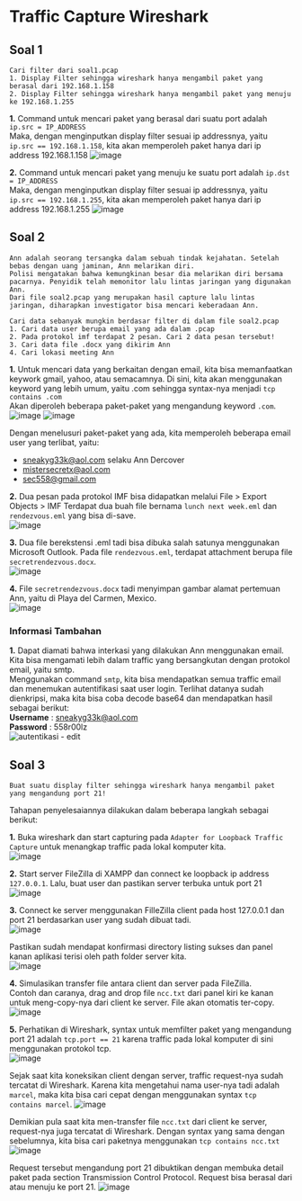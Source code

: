 # Traffic Capture Wireshark

## Soal 1
```
Cari filter dari soal1.pcap
1. Display Filter sehingga wireshark hanya mengambil paket yang berasal dari 192.168.1.158
2. Display Filter sehingga wireshark hanya mengambil paket yang menuju ke 192.168.1.255
```
**1.** Command untuk mencari paket yang berasal dari suatu port adalah `ip.src = IP_ADDRESS`  
Maka, dengan menginputkan display filter sesuai ip addressnya, yaitu `ip.src == 192.168.1.158`, kita akan memperoleh paket hanya dari ip address 192.168.1.158
![image](https://user-images.githubusercontent.com/78243059/158618024-28506881-5aa2-4c23-92b8-929023ec57fe.png)

**2.** Command untuk mencari paket yang menuju ke suatu port adalah `ip.dst = IP_ADDRESS`  
Maka, dengan menginputkan display filter sesuai ip addressnya, yaitu `ip.src == 192.168.1.255`, kita akan memperoleh paket hanya dari ip address 192.168.1.255
![image](https://user-images.githubusercontent.com/78243059/158618447-409ca21c-37ea-46af-b6ac-826b9bc69a67.png)

## Soal 2
```
Ann adalah seorang tersangka dalam sebuah tindak kejahatan. Setelah bebas dengan uang jaminan, Ann melarikan diri. 
Polisi mengatakan bahwa kemungkinan besar dia melarikan diri bersama pacarnya. Penyidik telah memonitor lalu lintas jaringan yang digunakan Ann. 
Dari file soal2.pcap yang merupakan hasil capture lalu lintas jaringan, diharapkan investigator bisa mencari keberadaan Ann.

Cari data sebanyak mungkin berdasar filter di dalam file soal2.pcap
1. Cari data user berupa email yang ada dalam .pcap
2. Pada protokol imf terdapat 2 pesan. Cari 2 data pesan tersebut!
3. Cari data file .docx yang dikirim Ann
4. Cari lokasi meeting Ann
```
**1.** Untuk mencari data yang berkaitan dengan email, kita bisa memanfaatkan keywork gmail, yahoo, atau semacamnya. Di sini, kita akan menggunakan keyword yang lebih umum, yaitu .com sehingga syntax-nya menjadi `tcp contains .com`  
Akan diperoleh beberapa paket-paket yang mengandung keyword `.com`.  
![image](https://user-images.githubusercontent.com/78243059/158636448-33c960cb-032f-4081-938b-9249810ba732.png)
![image](https://user-images.githubusercontent.com/78243059/158636344-35c4fb2f-8ade-460e-aba3-572c863ae57b.png)

Dengan menelusuri paket-paket yang ada, kita memperoleh beberapa email user yang terlibat, yaitu:
- sneakyg33k@aol.com selaku Ann Dercover
- mistersecretx@aol.com
- sec558@gmail.com

**2.** Dua pesan pada protokol IMF bisa didapatkan melalui File > Export Objects > IMF
Terdapat dua buah file bernama `lunch next week.eml` dan `rendezvous.eml` yang bisa di-save.  
![image](https://user-images.githubusercontent.com/78243059/158637384-439b561a-cdbe-43b5-9557-7934dfae71ff.png)

**3.** Dua file berekstensi .eml tadi bisa dibuka salah satunya menggunakan Microsoft Outlook. Pada file `rendezvous.eml`, terdapat attachment berupa file `secretrendezvous.docx`.  
![image](https://user-images.githubusercontent.com/78243059/158637916-0d3f7edb-1683-4902-bbee-1e3863924ed2.png)

**4.** File `secretrendezvous.docx` tadi menyimpan gambar alamat pertemuan Ann, yaitu di Playa del Carmen, Mexico.  
![image](https://user-images.githubusercontent.com/78243059/158638211-6016190f-e915-4814-9cf4-85ec909b524a.png)

### Informasi Tambahan
**1.** Dapat diamati bahwa interkasi yang dilakukan Ann menggunakan email. Kita bisa mengamati lebih dalam traffic yang bersangkutan dengan protokol email, yaitu smtp.  
Menggunakan command `smtp`, kita bisa mendapatkan semua traffic email dan menemukan autentifikasi saat user login. Terlihat datanya sudah dienkripsi, maka kita bisa coba decode base64 dan mendapatkan hasil sebagai berikut:  
**Username**  : sneakyg33k@aol.com  
**Password**  : 558r00lz  
![autentikasi - edit](https://user-images.githubusercontent.com/78243059/158768753-1be2e1e1-f0b9-443e-b246-22d5ac0a8692.png)


## Soal 3
```
Buat suatu display filter sehingga wireshark hanya mengambil paket yang mengandung port 21!
```
Tahapan penyelesaiannya dilakukan dalam beberapa langkah sebagai berikut:

**1.** Buka wireshark dan start capturing pada `Adapter for Loopback Traffic Capture` untuk menangkap traffic pada lokal komputer kita.  
![image](https://user-images.githubusercontent.com/78243059/158621582-5af468f4-2c68-4be4-91e8-0fd6a6ee38f9.png)

**2.** Start server FileZilla di XAMPP dan connect ke loopback ip address `127.0.0.1`. Lalu, buat user dan pastikan server terbuka untuk port 21  
![image](https://user-images.githubusercontent.com/78243059/158621865-79674fcc-10b4-4581-b540-358d4a7fb948.png)

**3.** Connect ke server menggunakan FilleZilla client pada host 127.0.0.1 dan port 21 berdasarkan user yang sudah dibuat tadi.  
![image](https://user-images.githubusercontent.com/78243059/158623267-f5f2026f-b41c-4238-b5a7-6fc83b732d9b.png)

Pastikan sudah mendapat konfirmasi directory listing sukses dan panel kanan aplikasi terisi oleh path folder server kita.  
![image](https://user-images.githubusercontent.com/78243059/158624168-ec5f39d4-f530-4fff-a70d-f7a02e2ae2f2.png)

**4.** Simulasikan transfer file antara client dan server pada FileZilla.  
Contoh dan caranya, drag and drop file `ncc.txt` dari panel kiri ke kanan untuk meng-copy-nya dari client ke server. File akan otomatis ter-copy.
![image](https://user-images.githubusercontent.com/78243059/158624767-99a637f7-cfd1-4d79-af97-c8a76e850e41.png)

**5.** Perhatikan di Wireshark, syntax untuk memfilter paket yang mengandung port 21 adalah `tcp.port == 21` karena traffic pada lokal komputer di sini menggunakan protokol tcp.  
![image](https://user-images.githubusercontent.com/78243059/158626273-ad29eb2c-f9f5-41cf-a822-d88d33994176.png)

Sejak saat kita koneksikan client dengan server, traffic request-nya sudah tercatat di Wireshark. Karena kita mengetahui nama user-nya tadi adalah `marcel`, maka kita bisa cari cepat dengan menggunakan syntax `tcp contains marcel`.
![image](https://user-images.githubusercontent.com/78243059/158626981-25feaf95-0100-48fb-bf4d-6e4a014d7ec0.png)

Demikian pula saat kita men-transfer file `ncc.txt` dari client ke server, request-nya juga tercatat di Wireshark. Dengan syntax yang sama dengan sebelumnya, kita bisa cari paketnya menggunakan `tcp contains ncc.txt`
![image](https://user-images.githubusercontent.com/78243059/158627475-63325a67-3587-47d2-b921-dfe26fbd8c80.png)

Request tersebut mengandung port 21 dibuktikan dengan membuka detail paket pada section Transmission Control Protocol. Request bisa berasal dari atau menuju ke port 21.
![image](https://user-images.githubusercontent.com/78243059/158628538-67db7857-bfd5-4d93-8595-ab6f8ca2b6a2.png)
